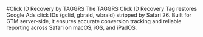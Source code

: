 #Click ID Recovery by TAGGRS
The TAGGRS Click ID Recovery Tag restores Google Ads click IDs (gclid, gbraid, wbraid) stripped by Safari 26. Built for GTM server-side, it ensures accurate conversion tracking and reliable reporting across Safari on macOS, iOS, and iPadOS.
